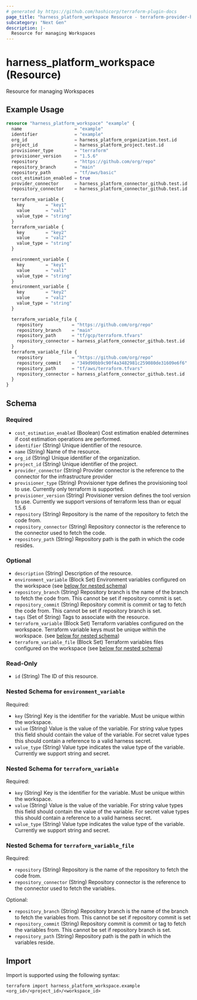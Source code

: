 ```yaml
---
# generated by https://github.com/hashicorp/terraform-plugin-docs
page_title: "harness_platform_workspace Resource - terraform-provider-harness"
subcategory: "Next Gen"
description: |-
  Resource for managing Workspaces
---
```


# harness_platform_workspace (Resource)

Resource for managing Workspaces

## Example Usage

```terraform
resource "harness_platform_workspace" "example" {
  name                    = "example"
  identifier              = "example"
  org_id                  = harness_platform_organization.test.id
  project_id              = harness_platform_project.test.id
  provisioner_type        = "terraform"
  provisioner_version     = "1.5.6"
  repository              = "https://github.com/org/repo"
  repository_branch       = "main"
  repository_path         = "tf/aws/basic"
  cost_estimation_enabled = true
  provider_connector      = harness_platform_connector_github.test.id
  repository_connector    = harness_platform_connector_github.test.id

  terraform_variable {
    key        = "key1"
    value      = "val1"
    value_type = "string"
  }
  terraform_variable {
    key        = "key2"
    value      = "val2"
    value_type = "string"
  }

  environment_variable {
    key        = "key1"
    value      = "val1"
    value_type = "string"
  }
  environment_variable {
    key        = "key2"
    value      = "val2"
    value_type = "string"
  }

  terraform_variable_file {
    repository           = "https://github.com/org/repo"
    repository_branch    = "main"
    repository_path      = "tf/gcp/terraform.tfvars"
    repository_connector = harness_platform_connector_github.test.id
  }
  terraform_variable_file {
    repository           = "https://github.com/org/repo"
    repository_commit    = "349d90bb9c90f4a3482981c259080de31609e6f6"
    repository_path      = "tf/aws/terraform.tfvars"
    repository_connector = harness_platform_connector_github.test.id
  }
}
```

<!-- schema generated by tfplugindocs -->
## Schema

### Required

- `cost_estimation_enabled` (Boolean) Cost estimation enabled determines if cost estimation operations are performed.
- `identifier` (String) Unique identifier of the resource.
- `name` (String) Name of the resource.
- `org_id` (String) Unique identifier of the organization.
- `project_id` (String) Unique identifier of the project.
- `provider_connector` (String) Provider connector is the reference to the connector for the infrastructure provider
- `provisioner_type` (String) Provisioner type defines the provisioning tool to use. Currently only terraform is supported.
- `provisioner_version` (String) Provisioner version defines the tool version to use. Currently we support versions of terraform less than or equal 1.5.6
- `repository` (String) Repository is the name of the repository to fetch the code from.
- `repository_connector` (String) Repository connector is the reference to the connector used to fetch the code.
- `repository_path` (String) Repository path is the path in which the code resides.

### Optional

- `description` (String) Description of the resource.
- `environment_variable` (Block Set) Environment variables configured on the workspace (see [below for nested schema](#nestedblock--environment_variable))
- `repository_branch` (String) Repository branch is the name of the branch to fetch the code from. This cannot be set if repository commit is set.
- `repository_commit` (String) Repository commit is commit or tag to fetch the code from. This cannot be set if repository branch is set.
- `tags` (Set of String) Tags to associate with the resource.
- `terraform_variable` (Block Set) Terraform variables configured on the workspace. Terraform variable keys must be unique within the workspace. (see [below for nested schema](#nestedblock--terraform_variable))
- `terraform_variable_file` (Block Set) Terraform variables files configured on the workspace (see [below for nested schema](#nestedblock--terraform_variable_file))

### Read-Only

- `id` (String) The ID of this resource.

<a id="nestedblock--environment_variable"></a>
### Nested Schema for `environment_variable`

Required:

- `key` (String) Key is the identifier for the variable. Must be unique within the workspace.
- `value` (String) Value is the value of the variable. For string value types this field should contain the value of the variable. For secret value types this should contain a reference to a valid harness secret.
- `value_type` (String) Value type indicates the value type of the variable. Currently we support string and secret.


<a id="nestedblock--terraform_variable"></a>
### Nested Schema for `terraform_variable`

Required:

- `key` (String) Key is the identifier for the variable. Must be unique within the workspace.
- `value` (String) Value is the value of the variable. For string value types this field should contain the value of the variable. For secret value types this should contain a reference to a valid harness secret.
- `value_type` (String) Value type indicates the value type of the variable. Currently we support string and secret.


<a id="nestedblock--terraform_variable_file"></a>
### Nested Schema for `terraform_variable_file`

Required:

- `repository` (String) Repository is the name of the repository to fetch the code from.
- `repository_connector` (String) Repository connector is the reference to the connector used to fetch the variables.

Optional:

- `repository_branch` (String) Repository branch is the name of the branch to fetch the variables from. This cannot be set if repository commit is set
- `repository_commit` (String) Repository commit is commit or tag to fetch the variables from. This cannot be set if repository branch is set.
- `repository_path` (String) Repository path is the path in which the variables reside.

## Import

Import is supported using the following syntax:

```shell
terraform import harness_platform_workspace.example <org_id>/<project_id>/<workspace_id>
```
